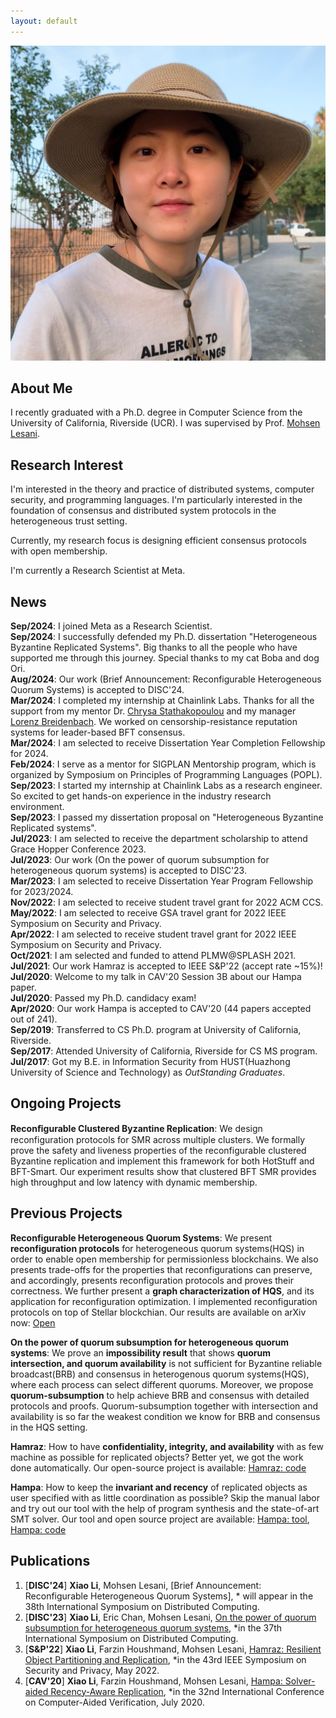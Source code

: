 ```yaml
---
layout: default
---
```

<img class="profile-picture" src="XiaoLiPic.JPG">

## About Me

I recently graduated with a Ph.D. degree in Computer Science from the University of California, Riverside (UCR). I was supervised by Prof. [Mohsen Lesani](https://mohsenlesani.github.io/). 

## Research Interest

I'm interested in the theory and practice of distributed systems, computer security, and programming languages. I'm particularly interested in the foundation of consensus and distributed system protocols in the heterogeneous trust setting. 

Currently, my research focus is designing efficient consensus protocols with open membership.

I'm currently a Research Scientist at Meta.

## News
**Sep/2024**:  I joined Meta as a Research Scientist.  
**Sep/2024**:  I successfully defended my Ph.D. dissertation "Heterogeneous Byzantine Replicated Systems". Big thanks to all the people who have supported me through this journey. Special thanks to my cat Boba and dog Ori.    
**Aug/2024**:  Our work (Brief Announcement: Reconfigurable Heterogeneous Quorum Systems) is accepted to DISC'24.  
**Mar/2024**:  I completed my internship at Chainlink Labs. Thanks for all the support from my mentor Dr. [Chrysa Stathakopoulou](https://chainlinklabs.com/research) and my manager [Lorenz Breidenbach](https://chainlinklabs.com/research). We worked on censorship-resistance reputation systems for leader-based BFT consensus.     
**Mar/2024**:  I am selected to receive Dissertation Year Completion Fellowship for 2024.       
**Feb/2024**:  I serve as a mentor for SIGPLAN Mentorship program, which is organized by Symposium on Principles of Programming Languages (POPL).      
**Sep/2023**: I started my internship at Chainlink Labs as a research engineer. So excited to get hands-on experience in the industry research environment.        
**Sep/2023**: I passed my dissertation proposal on "Heterogeneous Byzantine Replicated systems".         
**Jul/2023**: I am selected to receive the department scholarship to attend Grace Hopper Conference 2023.    
**Jul/2023**:  Our work (On the power of quorum subsumption for heterogeneous quorum systems) is accepted to DISC'23.   
**Mar/2023**:  I am selected to receive Dissertation Year Program Fellowship for 2023/2024.  
**Nov/2022**:  I am selected to receive student travel grant for 2022 ACM CCS.  
**May/2022**:  I am selected to receive GSA travel grant for 2022 IEEE Symposium on Security and Privacy.  
**Apr/2022**:  I am selected to receive student travel grant for 2022 IEEE Symposium on Security and Privacy.  
**Oct/2021**:  I am selected and funded to attend PLMW@SPLASH 2021.  
**Jul/2021**:  Our work Hamraz is accepted to IEEE S&P'22 (accept rate ~15%)!  
**Jul/2020**:  Welcome to my talk in CAV'20 Session 3B about our Hampa paper.     
**Jul/2020**:  Passed my Ph.D. candidacy exam!     
**Apr/2020**:  Our work Hampa is accepted to CAV'20 (44 papers accepted out of 241).    
**Sep/2019**:  Transferred to CS Ph.D. program at University of California, Riverside.    
**Sep/2017**:  Attended University of California, Riverside for CS MS program.    
**Jul/2017**:  Got my B.E. in Information Security from HUST(Huazhong University of Science and Technology) as *OutStanding Graduates*.    

## Ongoing Projects

**Reconﬁgurable Clustered Byzantine Replication**: We design reconfiguration protocols for SMR across multiple clusters. We formally prove the safety and liveness properties of the reconfigurable clustered Byzantine replication and implement this framework for both HotStuff and BFT-Smart. Our experiment results show that clustered BFT SMR provides high throughput and low latency with dynamic membership.


## Previous Projects

**Reconfigurable Heterogeneous Quorum Systems**:  We present **reconfiguration protocols** for heterogeneous quorum systems(HQS) in order to enable open membership for permissionless blockchains. We also presents trade-offs for the properties that reconfigurations can preserve, and accordingly, presents reconfiguration protocols and proves their correctness. We further present a **graph characterization of HQS**, and its application for reconfiguration optimization. I implemented reconfiguration protocols on top of Stellar blockchian. Our results are available on arXiv now: [Open](https://arxiv.org/abs/2304.02156)

**On the power of quorum subsumption for heterogeneous quorum systems**:  We prove an **impossibility result** that shows **quorum intersection, and quorum availability** is not sufficient for Byzantine reliable broadcast(BRB) and consensus in heterogenous quorum systems(HQS), where each process can select different quorums. Moreover, we propose **quorum-subsumption** to help achieve BRB and consensus with detailed protocols and proofs. Quorum-subsumption together with intersection and availability is so far the weakest condition we know for BRB and consensus in the HQS setting.

**Hamraz**:  How to have **confidentiality, integrity, and availability** with as few machine as possible for replicated objects? Better yet, we got the work done automatically. Our open-source project is available: [Hamraz: code](https://github.com/XiaoLi0614/Secure_Partition.git)

**Hampa**:  How to keep the **invariant and recency** of replicated objects as user specified with as little coordination as possible? Skip the manual labor and try out our tool with the help of program synthesis and the state-of-art SMT solver. Our tool and open source project are available: [Hampa: tool](https://github.com/XiaoLi0614/HampaAE), [Hampa: code](https://github.com/XiaoLi0614/CVCAutomation)

## Publications
1. [**DISC'24**] **Xiao Li**, Mohsen Lesani, [Brief Announcement: Reconfigurable Heterogeneous Quorum Systems], * will appear in the 38th International Symposium on Distributed Computing.
2. [**DISC'23**] **Xiao Li**, Eric Chan, Mohsen Lesani, [On the power of quorum subsumption for heterogeneous quorum systems](https://drops.dagstuhl.de/entities/document/10.4230/LIPIcs.DISC.2023.28), *in the 37th International Symposium on Distributed Computing.
3. [**S&P'22**] **Xiao Li**, Farzin Houshmand, Mohsen Lesani, [Hamraz: Resilient Object Partitioning and Replication](https://ieeexplore.ieee.org/abstract/document/9833661), *in the 43rd IEEE Symposium on Security and Privacy, May 2022.
4. [**CAV'20**] **Xiao Li**, Farzin Houshmand, Mohsen Lesani, [Hampa: Solver-aided Recency-Aware Replication](https://link.springer.com/chapter/10.1007/978-3-030-53288-8_16), *in the 32nd International Conference on Computer-Aided Verification, July 2020.
